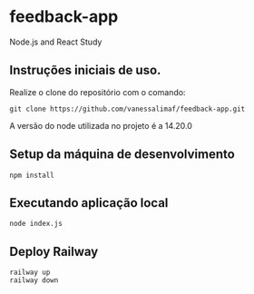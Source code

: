 # feedback-app
Node.js and React Study

## Instruções iniciais de uso.

Realize o clone do repositório com o comando:

```
git clone https://github.com/vanessalimaf/feedback-app.git
```

A versão do node utilizada no projeto é a 14.20.0

## Setup da máquina de desenvolvimento 

```
npm install
```

## Executando aplicação local 

```
node index.js
```

## Deploy Railway

```
railway up
railway down
```

